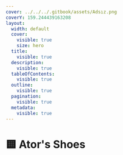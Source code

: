 ```yaml
---
cover: ../../../.gitbook/assets/Adsız.png
coverY: 159.244439163208
layout:
  width: default
  cover:
    visible: true
    size: hero
  title:
    visible: true
  description:
    visible: true
  tableOfContents:
    visible: true
  outline:
    visible: true
  pagination:
    visible: true
  metadata:
    visible: true
---
```


# 🟨 Ator's Shoes

